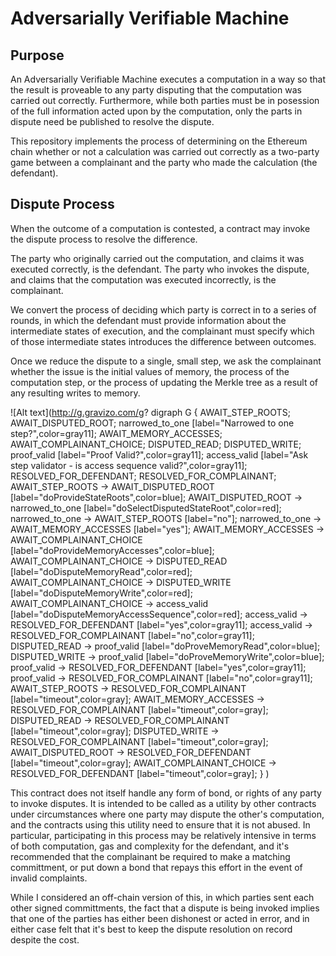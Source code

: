 # Adversarially Verifiable Machine

## Purpose

An Adversarially Verifiable Machine executes a computation in a way so that the result is proveable to any party
disputing that the computation was carried out correctly. Furthermore, while both parties must be in posession of
the full information acted upon by the computation, only the parts in dispute need be published to resolve the
dispute.

This repository implements the process of determining on the Ethereum chain whether or not a calculation was carried
out correctly as a two-party game between a complainant and the party who made the calculation (the defendant).

## Dispute Process

When the outcome of a computation is contested, a contract may invoke the dispute process to resolve the difference.

The party who originally carried out the computation, and claims it was executed correctly, is the defendant.
The party who invokes the dispute, and claims that the computation was executed incorrectly, is the complainant.

We convert the process of deciding which party is correct in to a series of rounds, in which the defendant must provide information
about the intermediate states of execution, and the complainant must specify which of those intermediate states introduces the
difference between outcomes.

Once we reduce the dispute to a single, small step, we ask the complainant whether the issue is the initial values of memory,
the process of the computation step, or the process of updating the Merkle tree as a result of any resulting writes to memory.

![Alt text](http://g.gravizo.com/g?
  digraph G {
    AWAIT_STEP_ROOTS;
    AWAIT_DISPUTED_ROOT;
    narrowed_to_one [label="Narrowed to one step?",color=gray11];
    AWAIT_MEMORY_ACCESSES;
    AWAIT_COMPLAINANT_CHOICE;
    DISPUTED_READ;
    DISPUTED_WRITE;
    proof_valid [label="Proof Valid?",color=gray11];
    access_valid [label="Ask step validator - is access sequence valid?",color=gray11];
    RESOLVED_FOR_DEFENDANT;
    RESOLVED_FOR_COMPLAINANT;
    AWAIT_STEP_ROOTS -> AWAIT_DISPUTED_ROOT [label="doProvideStateRoots",color=blue];
    AWAIT_DISPUTED_ROOT -> narrowed_to_one [label="doSelectDisputedStateRoot",color=red];
    narrowed_to_one -> AWAIT_STEP_ROOTS [label="no"];
    narrowed_to_one -> AWAIT_MEMORY_ACCESSES [label="yes"];
    AWAIT_MEMORY_ACCESSES -> AWAIT_COMPLAINANT_CHOICE [label="doProvideMemoryAccesses",color=blue];
    AWAIT_COMPLAINANT_CHOICE -> DISPUTED_READ [label="doDisputeMemoryRead",color=red];
    AWAIT_COMPLAINANT_CHOICE -> DISPUTED_WRITE [label="doDisputeMemoryWrite",color=red];
    AWAIT_COMPLAINANT_CHOICE -> access_valid [label="doDisputeMemoryAccessSequence",color=red];
    access_valid -> RESOLVED_FOR_DEFENDANT [label="yes",color=gray11];
    access_valid -> RESOLVED_FOR_COMPLAINANT [label="no",color=gray11];
    DISPUTED_READ -> proof_valid [label="doProveMemoryRead",color=blue];
    DISPUTED_WRITE -> proof_valid [label="doProveMemoryWrite",color=blue];
    proof_valid -> RESOLVED_FOR_DEFENDANT [label="yes",color=gray11];
    proof_valid -> RESOLVED_FOR_COMPLAINANT [label="no",color=gray11];
    AWAIT_STEP_ROOTS -> RESOLVED_FOR_COMPLAINANT [label="timeout",color=gray];
    AWAIT_MEMORY_ACCESSES -> RESOLVED_FOR_COMPLAINANT [label="timeout",color=gray];
    DISPUTED_READ -> RESOLVED_FOR_COMPLAINANT [label="timeout",color=gray];
    DISPUTED_WRITE -> RESOLVED_FOR_COMPLAINANT [label="timeout",color=gray];
    AWAIT_DISPUTED_ROOT -> RESOLVED_FOR_DEFENDANT [label="timeout",color=gray];
    AWAIT_COMPLAINANT_CHOICE -> RESOLVED_FOR_DEFENDANT [label="timeout",color=gray];
  }
)

This contract does not itself handle any form of bond, or rights of any party to invoke disputes. It is intended to be called
as a utility by other contracts under circumstances where one party may dispute the other's computation, and the contracts using
this utility need to ensure that it is not abused. In particular, participating in this process may be relatively intensive in
terms of both computation, gas and complexity for the defendant, and it's recommended that the complainant be required to make
a matching committment, or put down a bond that repays this effort in the event of invalid complaints.

While I considered an off-chain version of this, in which parties sent each other signed committments, the fact that a dispute
is being invoked implies that one of the parties has either been dishonest or acted in error, and in either case felt that it's
best to keep the dispute resolution on record despite the cost.
